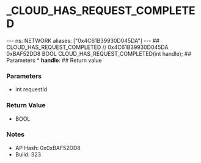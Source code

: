 # _CLOUD_HAS_REQUEST_COMPLETED

--- ns: NETWORK aliases: ["0x4C61B39930D045DA"] --- ## CLOUD_HAS_REQUEST_COMPLETED  // 0x4C61B39930D045DA 0xBAF52DD8 BOOL CLOUD_HAS_REQUEST_COMPLETED(int handle);  ## Parameters * **handle**:  ## Return value

### Parameters
* int requestId

### Return Value
* BOOL

### Notes
* AP Hash: 0x0xBAF52DD8
* Build: 323

